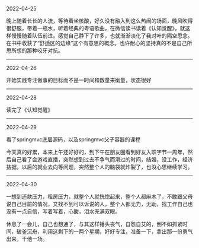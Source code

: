 2022-04-25

晚上随着长长的人流，等待着坐核酸，好久没有融入到这么热闹的场面，晚风吹得很舒服，带着一瓶水，听着经典的粤语歌曲，在微信读书读着《认知觉醒》，就这样慢慢随着队伍前进。感觉自己静下了许多，也就渐渐淡化了我对叶的隔空思念。在书中收获了“舒适区的边缘”这个有意思的概念。也许耐心的坚持真的不是自己所思所想的那种咬牙对抗。

-----------

2022-04-26

开始实践专注做事的目标而不是一时间和数量来衡量，状态很好

---------

2022-04-28

读完了《认知觉醒》

---------

2022-04-29

看了springmvc底层源码，以及springmvc父子容器的课程

今天真的好累，本来上午还好好的，到下午在朋友圈看到好友入职字节一周年，然后自己看了会游戏直播，突然想到过去不争气而滑过的时间，结婚，没工作，经济拮据，以后的就业去向等问题，突然整个人的脑袋就炸裂了，也没心思继续学习。

----------

2022-04-30

一想到还款压力，租房压力，就整个人就恍惚起来，整个人都麻木了，不敢跟父母说自己目前的情况，又找不到可以诉说的人，整个人都无力，无助，找工作自己也没有一点自信，写着写着，心酸，泪水充满双眼。

休息了一会儿，自己也想通了，与其这样锤头丧气，自怨自艾的，倒不如抓紧时间，破釜沉舟，利用这剩下的一两个星期，好好专注，准备一下，拿出那一份勇气出来，干他一场。
